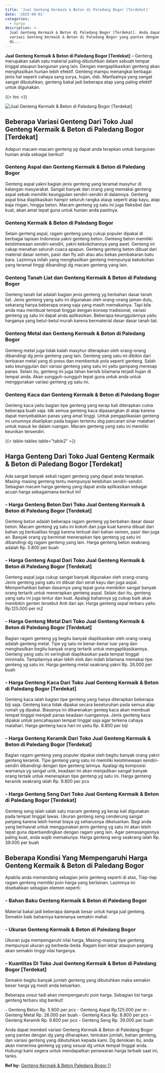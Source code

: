 ```yaml
---
title: 'Jual Genteng Kermaik & Beton di Paledang Bogor [Terdekat]'
date: '2025-09-01'
categories:
  - harga
description: >-
  Jual Genteng Kermaik & Beton di Paledang Bogor [Terdekat]. Anda dapat membeli
  variasi Genteng Kermaik & Beton di Paledang Bogor yang pantas dengan dg yang
  di...
---
```


**Jual Genteng Kermaik & Beton di Paledang Bogor \[Terdekat\]** – Genteng merupakan salah satu material paling dibutuhkan dalam sebuah tempat tinggal ataupun bangunan yang lain. Dengan mengaplikasikan genteng akan menghasilkan hunian lebih efektif. Genteng mampu menangkal berbagai jenis hal seperti cahaya sang surya, hujan, dsb. Manfaatnya yang sangat sangat dibutuhkan, genteng bakal jadi beberapa atap yang paling efektif untuk digunakan.

{{< toc >}}

![Jual Genteng Kermaik & Beton di Paledang Bogor [Terdekat]](/images/genteng-minimalis-murah27.png)

## Beberapa Variasi Genteng Dari Toko Jual Genteng Kermaik & Beton di Paledang Bogor \[Terdekat\]

Adapun macam-macam genteng yg dapat anda terapkan untuk bangunan hunian anda sebagai berikut!

### Genteng Aspal dan Genteng Kermaik & Beton di Paledang Bogor

Genteng aspal yakni bagian jenis genteng yang teramat masyhur di kalangan masyarakat. Sangat banyak dari orang yang memakai genteng aspal sebab memiliki keunggulan sendiri-sendiri di dalamnya. Genteng aspal bisa diaplikasikan hampir seluruh rangka ataup seperti atap kayu, atap baja ringan, hingga beton. Macam genteng yg satu ini juga fleksibel dan kuat, akan amat tepat guna untuk hunian anda pastinya.

### Genteng Kermaik & Beton di Paledang Bogor

Selain genteng aspal, ragam genteng yang cukup populer dipakai di berbagai lapisan Indonesia yakni genteng beton. Genteng beton memiliki keistimewaan sendiri-sendiri, yakni kekokohannya yang awet. Genteng ini cakap menahan seluruh cuaca apapun. Genteng genteng beton dibuat dari material dasar semen, pasir dan fly ash atau abu bekas pembakaran batu bara. Lazimnya inilah yang menghasilkan genteng mempunyai kekokohan yang teramat tinggi dibandingi dg macam genteng yang lain.

### Genteng Tanah Liat dan Genteng Kermaik & Beton di Paledang Bogor

Genteng tanah liat adalah bagian jenis genteng yg berbahan dasar tanah liat. Jenis genteng yang satu ini digunakan oleh orang-orang jaman dulu, sekarang hanya beberapa orang saja yang masih memakainya. Tapi bila anda mau membuat tempat tinggal dengan konsep tradisional, variasi genteng yg satu ini dapat anda aplikasikan. Beberapa keunggulannya yaitu harganya yang betul-betul murah karena bermaterial dasar dasar tanah liat.

### Genteng Metal dan Genteng Kermaik & Beton di Paledang Bogor

Genteng metal juga tidak kalah masyhur diterapkan oleh orang-orang dibandingi dg jenis genteng yang lain. Genteng yang satu ini dibikin dari lembaran metal yang di press dan membentuk pola seperti genteng. Salah satu keunggulan dari variasi genteng yang satu ini yaitu gampang meresap panas. Selain itu, genteng ini juga tahan berisik bilamana terjadi hujan di tempat anda. Akan sungguh-sungguh tepat guna untuk anda untuk menggunakan variasi genteng yg satu ini.

### Genteng Kaca dan Genteng Kermaik & Beton di Paledang Bogor

Genteng kaca yaitu bagian tipe genteng yang kerap kali diterapkan cuma beberapa buah saja. tdk semua genteng kaca dipasangkan di atap karena dapat menyebabkan panas yang amat tinggi. Untuk pengaplikasian genteng ini umumnya diselipkan pada bagian tertentu sbg pancaran sinar matahari untuk masuk ke dalam ruangan. Macam genteng yang satu ini memiliki keunikan tersendiri.

{{< table-tables table="table2" >}}

## Harga Genteng Dari Toko Jual Genteng Kermaik & Beton di Paledang Bogor \[Terdekat\]

Ada sangat banyak sekali ragam genteng yang dapat anda terapkan. Masing-masing genteng tentu mempunyai kelebihan sendiri-sendiri. Sebagian macam harga genteng yang dapat anda aplikasikan sebagai acuan harga sebagaimana berikut ini!

### \- Harga Genteng Beton Dari Toko Jual Genteng Kermaik & Beton di Paledang Bogor \[Terdekat\]

Genteng beton adalah beberapa ragam genteng yg berbahan dasar dasar beton. Macam genteng yg satu ini kokoh dan juga kuat karena dibuat dari bahan yg berkualitas tinggi karena terbuat dari bahan semen, pasir dan juga air. Banyak orang yg berminat menerapkan tipe genteng yg satu ini dibandingi dg ragam genteng yang lain. Harga genteng beton seakrang adalah Rp. 5.800 per buah

### \- Harga Genteng Aspal Dari Toko Jual Genteng Kermaik & Beton di Paledang Bogor \[Terdekat\]

Genteng aspal juga cukup sangat banyak digunakan oleh orang-orang. Jenis genteng yang satu ini dibuat dari serat kayu dan juga aspal. Memperhatikan bahan dasarnya yang tepat guna membikin sangat banyak orang tertarik untuk menerapkan genteng aspal. Selain dari itu, genteng yang satu ini juga lentur dan kuat. Apalagi bahannya yg cukup baik akan membikin genten tersebut Anti dari api. Harga genteng aspal terbaru yaitu Rp.125.000 per m2

### \- Harga Genteng Metal Dari Toko Jual Genteng Kermaik & Beton di Paledang Bogor \[Terdekat\]

Bagian ragam genteng yg begitu banyak diaplikasikan oleh orang-orang adalah genteng metal. Tipe yg satu ini benar-benar luar yang dan menghasilkan begitu banyak orang tertarik untuk mengaplikasikannya. Genteng yang satu ini seringkali diaplikasikan pada tempat tinggal minimalis. Tampilannya akan lebih elok dan indah bilamana memakai tipe genteng yg satu ini. Harga genteng metal seakrang yakni Rp. 26.000 per buah

### \- Harga Genteng Kaca Dari Toko Jual Genteng Kermaik & Beton di Paledang Bogor \[Terdekat\]

Genteng kaca ialah bagian tipe genteng yang hanya diterapkan beberapa biji saja. Genteng kaca tidak dipakai secara keseluruhan pada semua atap rumah yg dipakai. Biasanya ini dikarenakan genteg kaca akan membuat tempat tinggal menjadi panas keadaan ruangannya. Jenis genteng kaca dipakai untuk pencahayaan tempat tinggal saja agar terkena cahaya matahari. Harga genteng kaca hari ini yaitu Rp. 8.800 per biji

### \- Harga Genteng Keramik Dari Toko Jual Genteng Kermaik & Beton di Paledang Bogor \[Terdekat\]

Bagian ragam genteng yang populer dipakai oleh begitu banyak orang yakni genteng keramik. Tipe genteng yang satu ini memiliki keistimewaan sendiri-sendiri dibandingi dengan tipe genteng lainnya. Apalagi dg komposisi warnanya yg sangat unik, keadaan ini akan menjadikan sangat banyak orang tertaik untuk menerapkan tipe genteng yg satu ini. Harga genteng keramik seakrang ialah Rp. 9.800 per pcs

### \- Harga Genteng Seng Dari Toko Jual Genteng Kermaik & Beton di Paledang Bogor \[Terdekat\]

Genteng seng ialah salah satu macam genteng yg kerap kali digunakan pada tempat tinggal lawas. Ukuran genteng seng cenderung sangat panjang karena lebih hemat biaya yg seharusnya dikeluarkan. Bagi anda yang berhasrat untuk menggunakan jenis genteng yg satu ini akan lebih tepat guna diperbandingkan dengan ragam yang lain. Agar pemasangannya paling kuat, anda wajib memakunya. Harga genteng seng seakrang ialah Rp. 39.000 per buah

## Beberapa Kondisi Yang Mempengaruhi Harga Genteng Kermaik & Beton di Paledang Bogor

Apabila anda memandang sebagian jenis genteng seperti di atas, Tiap-tiap ragam genteng memiliki poin harga yang berlainan. Lazimnya ini disebabkan sebagian elemen seperti:

### \- Bahan Baku Genteng Kermaik & Beton di Paledang Bogor

Material bakal jadi beberapa dampak besar untuk harga jual genteng. Semakin baik bahannya karenanya semakin mahal.

### \- Ukuran Genteng Kermaik & Beton di Paledang Bogor

Ukuran juga mempengaruhi nilai harga, Masing-masing tipe genteng mempunyai ukuran yg berbeda-beda. Ragam kian lebar ataupun panjang akan semakin tinggi nilai harganya.

### \- Kuantitas Di Toko Jual Genteng Kermaik & Beton di Paledang Bogor \[Terdekat\]

Semakin begitu banyak jumlah genteng yang dibutuhkan maka semakin besar harga yg mesti anda keluarkan.

Beberapa unsur tadi akan mempengaruhi poin harga. Sebagian list harga genteng terbaru sbg berikut!

\- Genteng Beton Rp. 5.800 per pcs - Genteng Aspal Rp.125.000 per m - Genteng Metal Rp. 26.000 per buah - Genteng Kaca Rp. 8.800 per pcs - Genteng Keramik Rp. 9.800 per pcs - Genteng Seng Rp. 39.000 per buah

Anda dapat membeli variasi Genteng Kermaik & Beton di Paledang Bogor yang pantas dengan dg yang diharapkan, tentukan jumlah, bahan genteng, dan variasi genteng yang dibutuhkan kepada kami. Dg demikian itu, anda akan menerima genteng yg yang sesuai dg untuk tempat tinggal anda. Hubungi kami segera untuk mendapatkan penawaran harga terbaik saat ini, tanks.

**Ref by:**  [Genteng Kermaik & Beton  Paledang Bogor []](https://id.wikipedia.org/wiki/Genteng)
